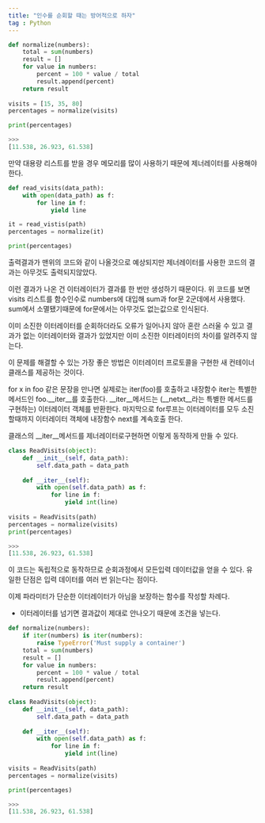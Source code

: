 ```yaml
---
title: "인수를 순회할 때는 방어적으로 하자"
tag : Python
---
```


```python
def normalize(numbers):
    total = sum(numbers)
    result = []
    for value in numbers:
        percent = 100 * value / total
        result.append(percent)
    return result    
    
visits = [15, 35, 80]
percentages = normalize(visits)

print(percentages)

>>>
[11.538, 26.923, 61.538]
```

만약 대용량 리스트를 받을 경우 메모리를 많이 사용하기 때문에 제너레이터를 사용해야한다.

```python
def read_visits(data_path):
    with open(data_path) as f:
        for line in f:
            yield line

it = read_vistis(path)
percentages = normalize(it)

print(percentages)
```

출력결과가 맨위의 코드와 같이 나올것으로 예상되지만 제너레이터를 사용한 코드의 결과는 아무것도 출력되지않았다.

이런 결과가 나온 건 이터레이터가 결과를 한 번만 생성하기 때문이다.
위 코드를 보면 visits 리스트를 함수인수로 numbers에 대입해 sum과 for문 2군데에서 사용했다.
sum에서 소멸됐기때문에 for문에서는 아무것도 없는값으로 인식된다.

이미 소진한 이터레이터를 순회하더라도 오류가 일어나지 않아 혼란 스러울 수 있고
결과가 없는 이터레이터와 결과가 있었지만 이미 소진한 이터레이터의 차이를 알려주지 않는다.

이 문제를 해결할 수 있는 가장 좋은 방법은 이터레이터 프로토콜을 구현한 새 컨테이너 클래스를 제공하는 것이다.

for x in foo 같은 문장을 만나면 실제로는 iter(foo)를 호출하고 내장함수 iter는 특별한 메서드인 foo.__iter__를 호출한다.
__iter__메서드는 (__netxt__라는 특별한 메서드를 구현하는) 이터레이터 객체를 반환한다. 마지막으로 for루프는 이터레이터를 모두 소진할때까지
이터레이터 객체에 내장함수 next를 계속호출 한다.


클래스의 __iter__메서드를 제너레이터로구현하면 이렇게 동작하게 만들 수 있다.
```python
class ReadVisits(object):
    def __init__(self, data_path):
        self.data_path = data_path
        
    def __iter__(self):
        with open(self.data_path) as f:
            for line in f:
                yield int(line)
                
visits = ReadVisits(path)
percentages = normalize(visits)
print(percentages)

>>>
[11.538, 26.923, 61.538]
```
이 코드는 독립적으로 동작하므로 순회과정에서 모든입력 데이터값을 얻을 수 있다.
유일한 단점은 입력 데이터를 여러 번 읽는다는 점이다.

이제 파라미터가 단순한 이터레이터가 아님을 보장하는 함수를 작성할 차례다.
* 이터레이터를 넘기면 결과값이 제대로 안나오기 때문에 조건을 넣는다.

```python
def normalize(numbers):
    if iter(numbers) is iter(numbers):
        raise TypeError('Must supply a container')
    total = sum(numbers)
    result = []
    for value in numbers:
        percent = 100 * value / total
        result.append(percent)
    return result    
    
class ReadVisits(object):
    def __init__(self, data_path):
        self.data_path = data_path
        
    def __iter__(self):
        with open(self.data_path) as f:
            for line in f:
                yield int(line)
                
visits = ReadVisits(path)
percentages = normalize(visits)

print(percentages)

>>>
[11.538, 26.923, 61.538]
```
